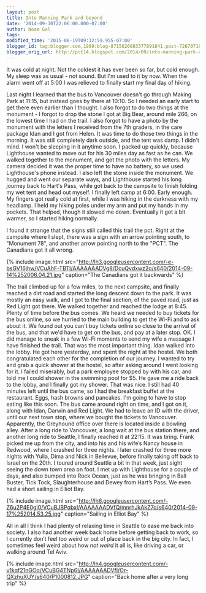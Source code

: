 ```yaml
---
layout: post
title: Into Manning Park and beyond
date: '2014-09-30T22:06:00.000-07:00'
author: Noam Gal
tags:
modified_time: '2015-06-19T09:32:59.955-07:00'
blogger_id: tag:blogger.com,1999:blog-8715620883377891841.post-7267071863065270459
blogger_orig_url: http://pct14.blogspot.com/2014/09/into-manning-park-and-beyond.html
---
```


 It was cold at night. Not the coldest it has ever been so far, but cold enough. My sleep was as usual - not sound.
 But I'm used to it by now. When the alarm went off at 5:00 I was relieved to finally start my final day of hiking.

 Last night I learned that the bus to Vancouver doesn't go through Making Park at 11:15, but instead goes by
 there at 10:10. So I needed an early start to get there even earlier than I thought.
 I also forgot to do two
 things at the monument - I forgot to drop the stone I got at Big Bear, around mile 266, on the lowest time I had on
 the trail. I also forgot to have a photo by the monument with the letters I received from the 7th graders, in the
 care package Idan and I got from Helen. It was time to do those two things in the morning.
 It was still
 completely dark outside, and the tent was damp. I didn't mind. I won't be sleeping in it anytime soon. I packed up
 quickly, because Lighthouse wanted to move out for his 30 miles day as fast as he can. We walked together to the
 monument, and got the photo with the letters. My camera decided it was the proper time to have no battery, so we
 used Lighthouse's phone instead. I also left the stone inside the monument.
 We hugged and went our separate
 ways, and Lighthouse started his long journey back to Hart's Pass, while got back to the campsite to finish folding
 my wet tent and head out myself. I finally left camp at 6:00. Early enough.
 My fingers got really cold at
 first, while I was hiking in the darkness with my headlamp. I held my hiking poles under my arm and put my hands in
 my pockets. That helped, though it slowed me down. Eventually it got a bit warmer, so I started hiking normally.

 I found it strange that the signs still called this trail the pct. Right at the campsite where I slept, there
 was a sign with an arrow pointing south, to "Monument 78", and another arrow pointing north to the "PCT". The
 Canadians got it all wrong.


{% include image.html src="http://lh3.googleusercontent.com/-e-bsGV16jhw/VCuAhF-TBTI/AAAAAAADVg8/DcuQvdxwz2o/s640/2014-09-14%252006.04.21.jpg" caption="The Canadians got it backwards" %}

 The trail climbed up for a few miles, to the next campsite, and finally reached a dirt road and started the long
 descent down to the park. It was mostly an easy walk, and I got to the final section, of the paved road, just as Red
 Light got there. We walked together and reached the lodge at 8:45. Plenty of time before the bus comes.
 We
 heard we needed to buy tickets for the bus online, so we hurried to the main building to get the Wi-Fi and to ask
 about it. We found out you can't buy tickets online so close to the arrival of the bus, and that we'd have to get on
 the bus, and pay at a later stop. OK. I did manage to sneak in a few Wi-Fi moments to send my wife a message I have
 finished the trail. That was the most important thing.
 Idan walked into the lobby. He got here yesterday, and
 spent the night at the hostel. We both congratulated each other for the completion of our journey. I wanted to try
 and grab a quick shower at the hostel, so after asking around I went looking for it. I failed miserably, but a park
 employee stopped by with his car, and told me I could shower in the swimming pool for $5. He gave me a ride back to
 the lobby, and I finally got my shower. That was nice.
 I still had 40 minutes left until the bus came, so I
 had the breakfast buffet at the restaurant. Eggs, hash browns and pancakes. I'm going to have to stop eating like
 this soon. The bus came around right on time, and I got on it, along with Idan, Darwin and Red Light. We had to
 leave an ID with the driver, until our next town stop, where we bought the tickets to Vancouver. Apparently, the
 Greyhound office over there is located inside a bowling alley.
 After a long ride to Vancouver, a long wait at
 the bus station there, and another long ride to Seattle, I finally reached it at 22:15. It was tiring. Frank picked
 me up from the city, and into his and his wife’s Nancy house in Redwood, where I crashed for three nights. I later
 crashed for three more nights with Yulia, Dima and Nick in Bellevue, before finally taking off back to Israel on the
 20th.
 I toured around Seattle a bit in that week, just sight seeing the down town area on foot. I met up with
 Lighthouse for a couple of days, and also bumped into Rock Ocean, just as he was bringing in Ball Buster, Tick Tock,
 Slaughterhouse and Dewey from Hart’s Pass. We even had a short sailing in Elliot Bay.


{% include image.html src="http://lh6.googleusercontent.com/-Z6u2P4E0gI0/VCuBJBPqbxI/AAAAAAADVfQ/mnrhJkAkZ7o/s640/2014-09-17%252014.53.25.jpg" caption="Sailing in Elliot Bay" %}

 All in all I think I had plenty of relaxing time in Seattle to ease me back into society. I also had another week
 back home before getting back to work, so I currently don’t feel too weird or out of place back in the big city. In
 fact, I sometimes feel weird about how <em>not weird </em>it all is, like driving a car, or walking around Tel Aviv.



{% include image.html src="http://lh4.googleusercontent.com/-v1kqf21nGOo/VCuBG4TNp6I/AAAAAAADVfI/Or-QXzhuXUY/s640/P1000812.JPG" caption="Back home after a very long trip" %}

